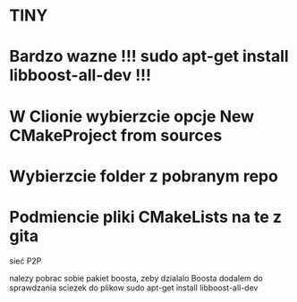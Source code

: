 # TINY

# Bardzo wazne !!! sudo apt-get install libboost-all-dev !!!
# W Clionie wybierzcie opcje New CMakeProject from sources
# Wybierzcie folder z pobranym repo
# Podmiencie pliki CMakeLists na te z gita
sieć P2P

nalezy pobrac sobie pakiet boosta, zeby dzialalo
Boosta dodalem do sprawdzania sciezek do plikow
sudo apt-get install libboost-all-dev
